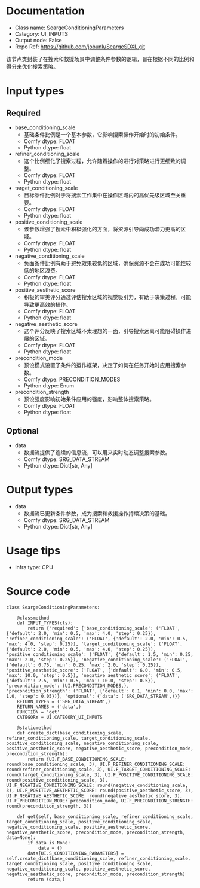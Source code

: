 # Documentation
- Class name: SeargeConditioningParameters
- Category: UI_INPUTS
- Output node: False
- Repo Ref: https://github.com/jobunk/SeargeSDXL.git

该节点类封装了在搜索和救援场景中调整条件参数的逻辑，旨在根据不同的比例和得分来优化搜索策略。

# Input types
## Required
- base_conditioning_scale
    - 基础条件比例是一个基本参数，它影响搜索操作开始时的初始条件。
    - Comfy dtype: FLOAT
    - Python dtype: float
- refiner_conditioning_scale
    - 这个比例细化了搜索过程，允许随着操作的进行对策略进行更细致的调整。
    - Comfy dtype: FLOAT
    - Python dtype: float
- target_conditioning_scale
    - 目标条件比例对于将搜索工作集中在操作区域内的高优先级区域至关重要。
    - Comfy dtype: FLOAT
    - Python dtype: float
- positive_conditioning_scale
    - 该参数增强了搜索中积极强化的方面，将资源引导向成功潜力更高的区域。
    - Comfy dtype: FLOAT
    - Python dtype: float
- negative_conditioning_scale
    - 负面条件比例有助于避免效果较低的区域，确保资源不会在成功可能性较低的地区浪费。
    - Comfy dtype: FLOAT
    - Python dtype: float
- positive_aesthetic_score
    - 积极的审美评分通过评估搜索区域的视觉吸引力，有助于决策过程，可能导致更高效的操作。
    - Comfy dtype: FLOAT
    - Python dtype: float
- negative_aesthetic_score
    - 这个评分反映了搜索区域不太理想的一面，引导搜索远离可能阻碍操作进展的区域。
    - Comfy dtype: FLOAT
    - Python dtype: float
- precondition_mode
    - 预设模式设置了条件的运作框架，决定了如何在任务开始时应用搜索参数。
    - Comfy dtype: PRECONDITION_MODES
    - Python dtype: Enum
- precondition_strength
    - 预设强度影响初始条件应用的强度，影响整体搜索策略。
    - Comfy dtype: FLOAT
    - Python dtype: float
## Optional
- data
    - 数据流提供了连续的信息流，可以用来实时动态调整搜索参数。
    - Comfy dtype: SRG_DATA_STREAM
    - Python dtype: Dict[str, Any]

# Output types
- data
    - 数据流已更新条件参数，成为搜索和救援操作持续决策的基础。
    - Comfy dtype: SRG_DATA_STREAM
    - Python dtype: Dict[str, Any]

# Usage tips
- Infra type: CPU

# Source code
```
class SeargeConditioningParameters:

    @classmethod
    def INPUT_TYPES(cls):
        return {'required': {'base_conditioning_scale': ('FLOAT', {'default': 2.0, 'min': 0.5, 'max': 4.0, 'step': 0.25}), 'refiner_conditioning_scale': ('FLOAT', {'default': 2.0, 'min': 0.5, 'max': 4.0, 'step': 0.25}), 'target_conditioning_scale': ('FLOAT', {'default': 2.0, 'min': 0.5, 'max': 4.0, 'step': 0.25}), 'positive_conditioning_scale': ('FLOAT', {'default': 1.5, 'min': 0.25, 'max': 2.0, 'step': 0.25}), 'negative_conditioning_scale': ('FLOAT', {'default': 0.75, 'min': 0.25, 'max': 2.0, 'step': 0.25}), 'positive_aesthetic_score': ('FLOAT', {'default': 6.0, 'min': 0.5, 'max': 10.0, 'step': 0.5}), 'negative_aesthetic_score': ('FLOAT', {'default': 2.5, 'min': 0.5, 'max': 10.0, 'step': 0.5}), 'precondition_mode': (UI.PRECONDITION_MODES,), 'precondition_strength': ('FLOAT', {'default': 0.1, 'min': 0.0, 'max': 1.0, 'step': 0.05})}, 'optional': {'data': ('SRG_DATA_STREAM',)}}
    RETURN_TYPES = ('SRG_DATA_STREAM',)
    RETURN_NAMES = ('data',)
    FUNCTION = 'get'
    CATEGORY = UI.CATEGORY_UI_INPUTS

    @staticmethod
    def create_dict(base_conditioning_scale, refiner_conditioning_scale, target_conditioning_scale, positive_conditioning_scale, negative_conditioning_scale, positive_aesthetic_score, negative_aesthetic_score, precondition_mode, precondition_strength):
        return {UI.F_BASE_CONDITIONING_SCALE: round(base_conditioning_scale, 3), UI.F_REFINER_CONDITIONING_SCALE: round(refiner_conditioning_scale, 3), UI.F_TARGET_CONDITIONING_SCALE: round(target_conditioning_scale, 3), UI.F_POSITIVE_CONDITIONING_SCALE: round(positive_conditioning_scale, 3), UI.F_NEGATIVE_CONDITIONING_SCALE: round(negative_conditioning_scale, 3), UI.F_POSITIVE_AESTHETIC_SCORE: round(positive_aesthetic_score, 3), UI.F_NEGATIVE_AESTHETIC_SCORE: round(negative_aesthetic_score, 3), UI.F_PRECONDITION_MODE: precondition_mode, UI.F_PRECONDITION_STRENGTH: round(precondition_strength, 3)}

    def get(self, base_conditioning_scale, refiner_conditioning_scale, target_conditioning_scale, positive_conditioning_scale, negative_conditioning_scale, positive_aesthetic_score, negative_aesthetic_score, precondition_mode, precondition_strength, data=None):
        if data is None:
            data = {}
        data[UI.S_CONDITIONING_PARAMETERS] = self.create_dict(base_conditioning_scale, refiner_conditioning_scale, target_conditioning_scale, positive_conditioning_scale, negative_conditioning_scale, positive_aesthetic_score, negative_aesthetic_score, precondition_mode, precondition_strength)
        return (data,)
```